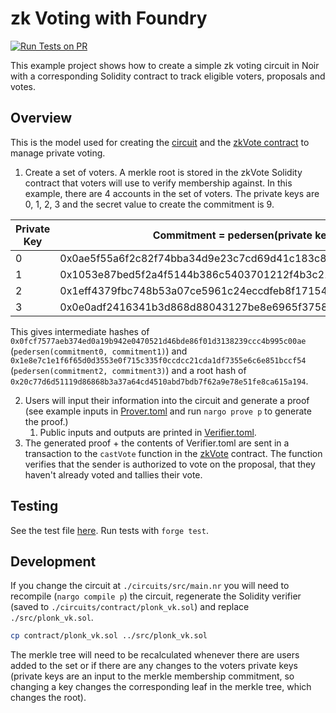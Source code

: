 # zk Voting with Foundry

[![Run Tests on PR](https://github.com/noir-lang/noir-starter/actions/workflows/foundry-voting.yml/badge.svg)](https://github.com/noir-lang/noir-starter/actions/workflows/foundry-voting.yml)

This example project shows how to create a simple zk voting circuit in Noir with a corresponding Solidity contract to track eligible voters, proposals and votes.

## Overview

This is the model used for creating the [circuit](circuits/src/main.nr) and the [zkVote contract](src/zkVote.sol) to manage private voting.

1. Create a set of voters. A merkle root is stored in the zkVote Solidity contract that voters will use to verify membership against. In this example, there are 4 accounts in the set of voters. The private keys are 0, 1, 2, 3 and the secret value to create the commitment is 9.

| Private Key | Commitment = pedersen(private key, secret) |
|---|---|
| 0 | 0x0ae5f55a6f2c82f74bba34d9e23c7cd69d41c183c8ddbd9a440ee3de5bf1c649 |
| 1 | 0x1053e87bed5f2a4f5144b386c5403701212f4b3c21cb14683b6ebdfed16c854d |
| 2 | 0x1eff4379fbc748b53a07ce5961c24eccdfeb8f17154490d2e41c6096a9519329 |
| 3 | 0x0e0adf2416341b3d868d88043127be8e6965f3758ce6a80d11a494fe21b0cdff |

This gives intermediate hashes of `0x0fcf7577aeb374ed0a19b942e0470521d46bde86f01d3138239ccc4b995c00ae` (`pedersen(commitment0, commitment1)`) and `0x1e8e7c1e1f6f65d0d3553e0f715c335f0ccdcc21cda1df7355e6c6e851bccf54` (`pedersen(commitment2, commitment3)`) and a root hash of `0x20c77d6d51119d86868b3a37a64cd4510abd7bdb7f62a9e78e51fe8ca615a194`.

2. Users will input their information into the circuit and generate a proof (see example inputs in [Prover.toml](./circuits/Prover.toml) and run `nargo prove p` to generate the proof.)
   1. Public inputs and outputs are printed in [Verifier.toml](./circuits/Verifier.toml).
3. The generated proof + the contents of Verifier.toml are sent in a transaction to the `castVote` function in the [zkVote](./src/zkVote.sol) contract. The function verifies that the sender is authorized to vote on the proposal, that they haven't already voted and tallies their vote.

## Testing

See the test file [here](./test/zkVote.t.sol). Run tests with `forge test`.

## Development

If you change the circuit at `./circuits/src/main.nr` you will need to recompile (`nargo compile p`) the circuit, regenerate the Solidity verifier (saved to `./circuits/contract/plonk_vk.sol`) and replace `./src/plonk_vk.sol`.

```sh
cp contract/plonk_vk.sol ../src/plonk_vk.sol
```

The merkle tree will need to be recalculated whenever there are users added to the set or if there are any changes to the voters private keys (private keys are an input to the merkle membership commitment, so changing a key changes the corresponding leaf in the merkle tree, which changes the root). 
